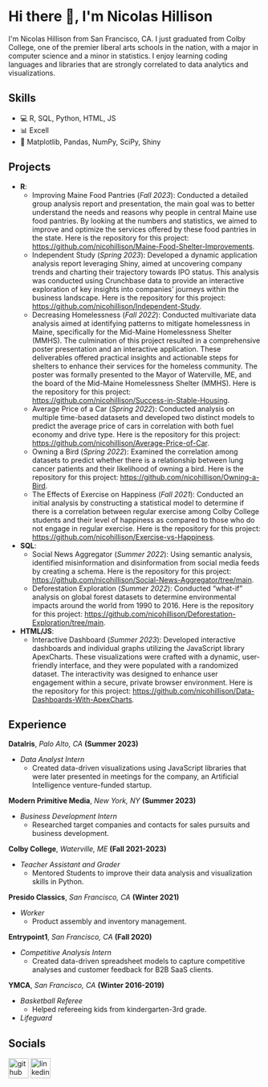 # Hi there 👋, I'm Nicolas Hillison
I'm Nicolas Hillison from San Francisco, CA. I just graduated from Colby College, one of the premier liberal arts schools in the nation, with a major in computer science and a minor in statistics. I enjoy learning coding languages and libraries that are strongly correlated to data analytics and visualizations.

## Skills
- 💻 R, SQL, Python, HTML, JS
- 📊 Excell
- 📂 Matplotlib, Pandas, NumPy, SciPy, Shiny

## Projects
- **R**:
  - Improving Maine Food Pantries (*Fall 2023*): Conducted a detailed group analysis report and presentation, the main goal was to better understand the needs and reasons why people in central Maine use food pantries. By looking at the numbers and statistics, we aimed to improve and optimize the services offered by these food pantries in the state. Here is the repository for this project: https://github.com/nicohillison/Maine-Food-Shelter-Improvements.
  - Independent Study (*Spring 2023*): Developed a dynamic application analysis report leveraging Shiny, aimed at uncovering company trends and charting their trajectory towards IPO status. This analysis was conducted using Crunchbase data to provide an interactive exploration of key insights into companies' journeys within the business landscape. Here is the repository for this project: https://github.com/nicohillison/Independent-Study.
  - Decreasing Homelessness (*Fall 2022*): Conducted multivariate data analysis aimed at identifying patterns to mitigate homelessness in Maine, specifically for the Mid-Maine Homelessness Shelter (MMHS). The culmination of this project resulted in a comprehensive poster presentation and an interactive application. These deliverables offered practical insights and actionable steps for shelters to enhance their services for the homeless community. The poster was formally presented to the Mayor of Waterville, ME, and the board of the Mid-Maine Homelessness Shelter (MMHS). Here is the repository for this project: https://github.com/nicohillison/Success-in-Stable-Housing.
  - Average Price of a Car (*Spring 2022*): Conducted analysis on multiple time-based datasets and developed two distinct models to predict the average price of cars in correlation with both fuel economy and drive type. Here is the repository for this project: https://github.com/nicohillison/Average-Price-of-Car.
  - Owning a Bird (*Spring 2022*): Examined the correlation among datasets to predict whether there is a relationship between lung cancer patients and their likelihood of owning a bird. Here is the repository for this project: https://github.com/nicohillison/Owning-a-Bird.
  - The Effects of Exercise on Happiness (*Fall 2021*): Conducted an initial analysis by constructing a statistical model to determine if there is a correlation between regular exercise among Colby College students and their level of happiness as compared to those who do not engage in regular exercise. Here is the repository for this project: https://github.com/nicohillison/Exercise-vs-Happiness.
- **SQL**:
  - Social News Aggregator (*Summer 2022*): Using semantic analysis, identified misinformation and disinformation from social media feeds by creating a schema. Here is the repository for this project: https://github.com/nicohillison/Social-News-Aggregator/tree/main.
  - Deforestation Exploration (*Summer 2022*): Conducted “what-if” analysis on global forest datasets to determine environmental impacts around the world from 1990 to 2016. Here is the repository for this project: https://github.com/nicohillison/Deforestation-Exploration/tree/main.
- **HTML/JS**:
  - Interactive Dashboard (*Summer 2023*): Developed interactive dashboards and individual graphs utilizing the JavaScript library ApexCharts. These visualizations were crafted with a dynamic, user-friendly interface, and they were populated with a randomized dataset. The interactivity was designed to enhance user engagement within a secure, private browser environment. Here is the repository for this project: https://github.com/nicohillison/Data-Dashboards-With-ApexCharts.

## Experience
**DataIris**, *Palo Alto, CA* **(Summer 2023)**
- *Data Analyst Intern*
  - Created data-driven visualizations using JavaScript libraries that were later presented in meetings for the company, an Artificial Intelligence venture-funded startup.

**Modern Primitive Media**, *New York, NY* **(Summer 2023)**
- *Business Development Intern*
  - Researched target companies and contacts for sales pursuits and business development.

**Colby College**, *Waterville, ME* **(Fall 2021-2023)**
- *Teacher Assistant and Grader*
  - Mentored Students to improve their data analysis and visualization skills in Python.

**Presido Classics**, *San Francisco, CA* **(Winter 2021)**
- *Worker*
  - Product assembly and inventory management.

**Entrypoint1**, *San Francisco, CA* **(Fall 2020)**
- *Competitive Analysis Intern*
  - Created data-driven spreadsheet models to capture competitive analyses and customer feedback for B2B SaaS clients.

**YMCA**, *San Francisco, CA* **(Winter 2016-2019)**
- *Basketball Referee*
  - Helped refereeing kids from kindergarten-3rd grade.
- *Lifeguard*

## Socials
[<img src='https://cdn.jsdelivr.net/npm/simple-icons@3.0.1/icons/github.svg' alt='github' height='40'>](https://github.com/nicohillison)  [<img src='https://cdn.jsdelivr.net/npm/simple-icons@3.0.1/icons/linkedin.svg' alt='linkedin' height='40'>](https://www.linkedin.com/in/nicolashillison/)  


